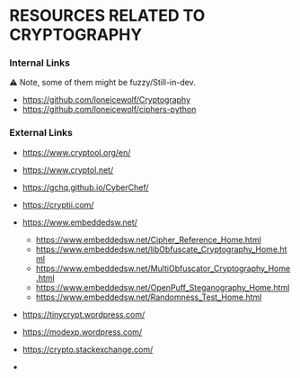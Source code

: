 # RESOURCES RELATED TO CRYPTOGRAPHY


### Internal Links
⚠️ Note, some of them might be fuzzy/Still-in-dev.
- https://github.com/loneicewolf/Cryptography
- https://github.com/loneicewolf/ciphers-python


### External Links
- https://www.cryptool.org/en/
- https://www.cryptol.net/
- https://gchq.github.io/CyberChef/
- https://cryptii.com/

- https://www.embeddedsw.net/
  - https://www.embeddedsw.net/Cipher_Reference_Home.html
  - https://www.embeddedsw.net/libObfuscate_Cryptography_Home.html
  - https://www.embeddedsw.net/MultiObfuscator_Cryptography_Home.html
  - https://www.embeddedsw.net/OpenPuff_Steganography_Home.html
  - https://www.embeddedsw.net/Randomness_Test_Home.html


- https://tinycrypt.wordpress.com/
- https://modexp.wordpress.com/

- https://crypto.stackexchange.com/
- 

